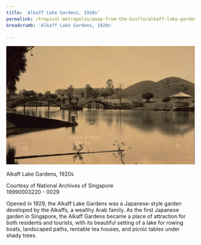 ```yaml
---
title: 'Alkaff Lake Gardens, 1920s'
permalink: /tropical-metropolis/away-from-the-bustle/alkaff-lake-gardens-1920s/
breadcrumb: 'Alkaff Lake Gardens, 1920s'

---
```



![Alkaff Lake Gardens, 1920s](/images/Sub3-7-Alkaff-Garden.jpg)
<div class="custom-caption">
<div><p>Alkaff Lake Gardens, 1920s</p></div>
<div>Courtesy of National Archives of Singapore</div>
<div>19990003220 - 0029</div>
</div>


Opened in 1929, the Alkaff Lake Gardens was a Japanese-style garden developed by the Alkaffs, a wealthy Arab family. As the first Japanese garden in Singapore, the Alkaff Gardens became a place of attraction for both residents and tourists, with its beautiful setting of a lake for rowing boats, landscaped paths, rentable tea houses, and picnic tables under shady trees.


